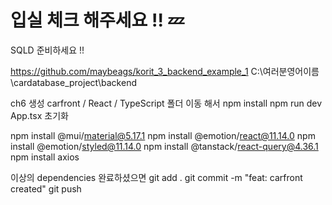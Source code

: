 # 입실 체크 해주세요 !! 💤
SQLD 준비하세요 !! 

https://github.com/maybeags/korit_3_backend_example_1
C:\여러분영어이름\cardatabase_project\backend

ch6 생성
carfront / React / TypeScript
폴더 이동 해서
npm install
npm run dev
App.tsx 초기화

npm install @mui/material@5.17.1
npm install @emotion/react@11.14.0
npm install @emotion/styled@11.14.0
npm install @tanstack/react-query@4.36.1
npm install axios

이상의 dependencies 완료하셨으면
git add .
git commit -m "feat: carfront created"
git push